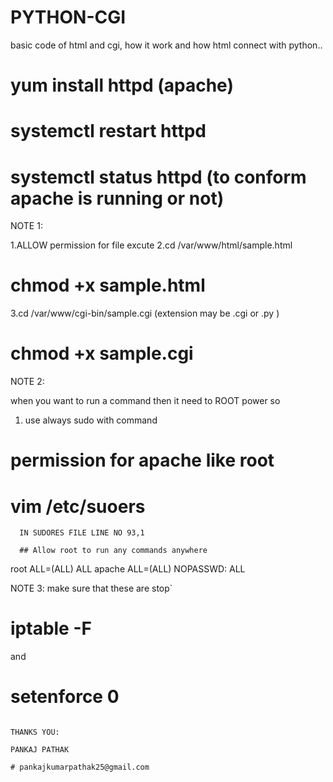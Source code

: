 # PYTHON-CGI
basic code of html and cgi, how it work and how html connect with python..
# yum install httpd    (apache)
# systemctl restart httpd
# systemctl status httpd   (to conform apache is running or not)
 
NOTE 1:

1.ALLOW  permission for file excute
2.cd /var/www/html/sample.html
# chmod +x sample.html

3.cd /var/www/cgi-bin/sample.cgi       (extension may be .cgi or .py )
# chmod +x sample.cgi

NOTE 2:

when you want to run a command then it need to ROOT power so 
 1. use always sudo with command 
# permission for apache like root 
# vim /etc/suoers
      IN SUDORES FILE LINE NO 93,1
     
      ## Allow root to run any commands anywhere 
root    ALL=(ALL)       ALL
apache  ALL=(ALL)       NOPASSWD: ALL

NOTE 3:
make sure that these are stop`
# iptable -F
   and
# setenforce 0


                                                                                      THANKS YOU:
                                                                                      PANKAJ PATHAK
                                                                                     # pankajkumarpathak25@gmail.com
